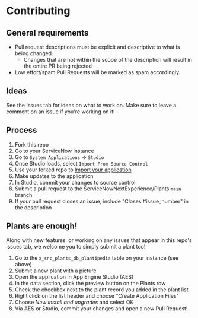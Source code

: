 # Contributing

## General requirements

- Pull request descriptions must be explicit and descriptive to what is being changed.
  - Changes that are not within the scope of the description will result in the entire PR being rejected
- Low effort/spam Pull Requests will be marked as spam accordingly.

## Ideas

See the Issues tab for ideas on what to work on. Make sure to leave a comment on an issue if you're working on it!

## Process

1. Fork this repo
2. Go to your ServiceNow instance
3. Go to `System Applications` => `Studio`
4. Once Studio loads, select `Import From Source Control`
5. Use your forked repo to [Import your application](https://developer.servicenow.com/dev.do#!/learn/learning-plans/quebec/new_to_servicenow/app_store_learnv2_devenvironment_quebec_importing_an_application_from_source_control)
6. Make updates to the application
7. In Studio, commit your changes to source control
8. Submit a pull request to the ServiceNowNextExperience/Plants `main` branch
9. If your pull request closes an issue, include "Closes #issue_number" in the description

## Plants are enough!

Along with new features, or working on any issues that appear in this repo's issues tab, we welcome you to simply submit a plant too!

1. Go to the `x_snc_plants_db_plantipedia` table on your instance (see above)
2. Submit a new plant with a picture
3. Open the application in App Engine Studio (AES)
4. In the data section, click the preview button on the Plants row
5. Check the checkbox next to the plant record you added in the plant list
6. Right click on the list header and choose "Create Application Files"
7. Choose *New install and upgrades* and select OK
8. Via AES or Studio, commit your changes and open a new Pull Request!
